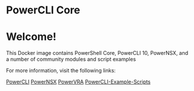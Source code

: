 # PowerCLI Core

# Welcome!

This Docker image contains PowerShell Core, PowerCLI 10, PowerNSX, and a number of community modules and script examples

For more information, visit the following links:

[PowerCLI](https://vmware.com/go/powercli)
[PowerNSX](https://powernsx.github.io/)
[PowerVRA](https://github.com/jakkulabs/PowervRA)
[PowerCLI-Example-Scripts](https://github.com/vmware/PowerCLI-Example-Scripts)

    
